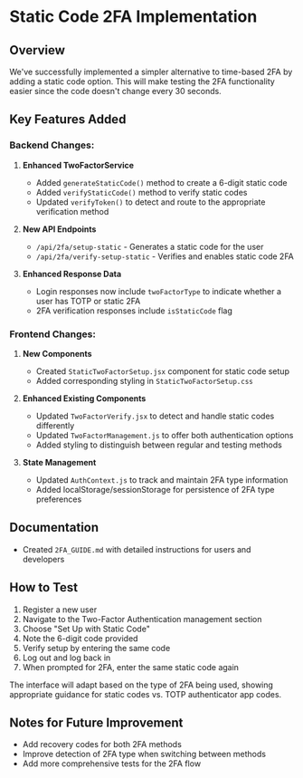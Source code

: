 # Static Code 2FA Implementation

## Overview
We've successfully implemented a simpler alternative to time-based 2FA by adding a static code option. This will make testing the 2FA functionality easier since the code doesn't change every 30 seconds.

## Key Features Added

### Backend Changes:
1. **Enhanced TwoFactorService**
   - Added `generateStaticCode()` method to create a 6-digit static code
   - Added `verifyStaticCode()` method to verify static codes
   - Updated `verifyToken()` to detect and route to the appropriate verification method

2. **New API Endpoints**
   - `/api/2fa/setup-static` - Generates a static code for the user
   - `/api/2fa/verify-setup-static` - Verifies and enables static code 2FA

3. **Enhanced Response Data**
   - Login responses now include `twoFactorType` to indicate whether a user has TOTP or static 2FA
   - 2FA verification responses include `isStaticCode` flag

### Frontend Changes:
1. **New Components**
   - Created `StaticTwoFactorSetup.jsx` component for static code setup
   - Added corresponding styling in `StaticTwoFactorSetup.css`

2. **Enhanced Existing Components**
   - Updated `TwoFactorVerify.jsx` to detect and handle static codes differently
   - Updated `TwoFactorManagement.js` to offer both authentication options
   - Added styling to distinguish between regular and testing methods

3. **State Management**
   - Updated `AuthContext.js` to track and maintain 2FA type information
   - Added localStorage/sessionStorage for persistence of 2FA type preferences

## Documentation
- Created `2FA_GUIDE.md` with detailed instructions for users and developers

## How to Test
1. Register a new user
2. Navigate to the Two-Factor Authentication management section
3. Choose "Set Up with Static Code"
4. Note the 6-digit code provided
5. Verify setup by entering the same code
6. Log out and log back in
7. When prompted for 2FA, enter the same static code again

The interface will adapt based on the type of 2FA being used, showing appropriate guidance for static codes vs. TOTP authenticator app codes.

## Notes for Future Improvement
- Add recovery codes for both 2FA methods
- Improve detection of 2FA type when switching between methods
- Add more comprehensive tests for the 2FA flow
